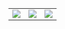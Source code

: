 <table>
<tr>
<td>
<a href="https://git.io/streak-stats">
  <img src="https://streak-stats.demolab.com/?user=Armaghan-Bashir-ch&theme=gruvbox_light" />
</a>
</td>
<td>
<a href="https://github.com/anuraghazra/github-readme-stats">
  <img src="https://github-readme-stats.vercel.
app/api/top-langs/?username=Armaghan-Bashir-ch&layout=compact&theme=gruvbox_light" />
</a>
</td>
<td>
<a href="https://github.com/ashutosh00710/github-readme-activity-graph">
  <img src="https://github-readme-activity-graph.vercel.app/graph?username=Armaghan-Bashir-ch&theme=gruvbox_light" />
</a>
</td>
</tr>
</table>
